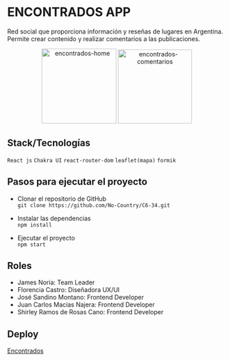 # ENCONTRADOS APP

<p>Red social que proporciona información y reseñas de lugares en Argentina. Permite crear contenido y realizar comentarios a las publicaciones. </p>
<div align="center">
<img width="172" alt="encontrados-home" src="https://user-images.githubusercontent.com/62706631/187961284-372b2e5e-b01b-4f20-9e4a-6cf1c86b1515.png">
<img width="170" alt="encontrados-comentarios" src="https://user-images.githubusercontent.com/62706631/187961303-cb64c334-09a5-43e7-b453-35369cbbef3b.png">
</div>

## Stack/Tecnologías

`React js` `Chakra UI` `react-router-dom` `leaflet(mapa)` `formik`

## Pasos para ejecutar el proyecto

- Clonar el repositorio de GitHub </br>
  ```git clone https://github.com/No-Country/C6-34.git```
 
- Instalar las dependencias</br>
  ```npm install```

- Ejecutar el proyecto</br>
  ```npm start```

## Roles

- James Noria: Team Leader
- Florencia Castro: Diseñadora UX/UI
- José Sandino Montano: Frontend Developer
- Juan Carlos Macías Najera: Frontend Developer
- Shirley Ramos de Rosas Cano: Frontend Developer

## Deploy

[Encontrados](https://encontrados-production.up.railway.app/)